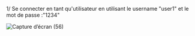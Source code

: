 1/ Se connecter en tant qu'utilisateur en utilisant le username "user1" et le mot de passe :"1234"


![Capture d’écran (56)](https://user-images.githubusercontent.com/107006944/233150088-1fd2e531-da9f-4585-8c19-0f0d2ebbece1.png)
